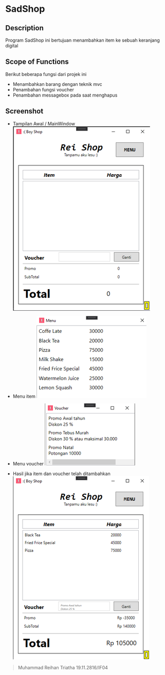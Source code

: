 ﻿# SadShop

## Description
Program SadShop ini bertujuan menambahkan item ke sebuah keranjang digital
## Scope of Functions
Berikut beberapa fungsi dari projek ini

- Menambahkan barang dengan teknik mvc
- Penambahan fungsi voucher
- Penambahan messagebox pada saat menghapus

## Screenshot
- Tampilan Awal / MainWindow
![image](https://raw.githubusercontent.com/raihante/SadShop/master/SadShop/Screenshot/ss1.png)

- Menu item
![image](https://raw.githubusercontent.com/raihante/SadShop/master/ss2.png) 

- Menu voucher
![image](https://raw.githubusercontent.com/raihante/SadShop/master/ss3.png)

- Hasil jika item dan voucher telah ditambahkan
![image](https://raw.githubusercontent.com/raihante/SadShop/master/SadShop/Screenshot/ss4.png)

> Muhammad Reihan Triatha 19.11.2816/IF04
